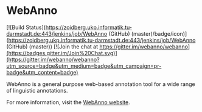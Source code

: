 # WebAnno

[![Build Status](https://zoidberg.ukp.informatik.tu-darmstadt.de:443/jenkins/job/WebAnno (GitHub) (master)/badge/icon)](https://zoidberg.ukp.informatik.tu-darmstadt.de:443/jenkins/job/WebAnno (GitHub) (master))  [![Join the chat at https://gitter.im/webanno/webanno](https://badges.gitter.im/Join%20Chat.svg)](https://gitter.im/webanno/webanno?utm_source=badge&utm_medium=badge&utm_campaign=pr-badge&utm_content=badge)

WebAnno is a general purpose web-based annotation tool for a wide range of linguistic annotations.

For more information, visit the [WebAnno website](https://webanno.github.io/webanno/).
